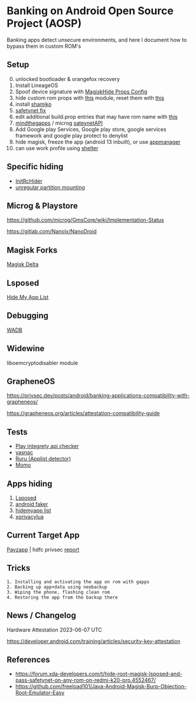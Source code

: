 # Banking on Android Open Source Project (AOSP)

Banking apps detect unsecure environments, and here I document how to bypass them in custom ROM's

## Setup

0. unlocked bootloader & orangefox recovery
1. Install LineageOS
2. Spoof device signature with [MagiskHide Props Config](https://github.com/Magisk-Modules-Repo/MagiskHidePropsConf)
3. hide custom rom props with [this](https://github.com/Magisk-Modules-Alt-Repo/ezme-nodebug) module, reset them with [this](https://github.com/Magisk-Modules-Alt-Repo/sensitive_props)
4. install [shamiko](https://github.com/LSPosed/LSPosed.github.io/releases)
5. [safetynet fix](https://github.com/Displax/safetynet-fix)
6. edit additional build.prop entries that may have rom name with [this](https://github.com/Magisk-Modules-Repo/MagiskHidePropsConf) 
7. [mindthegapps](https://wiki.lineageos.org/gapps) / microg [sateynetAPI](https://github.com/microg/GmsCore/issues/1875)
8. Add Google play Services, Google play store, google services framework and google play protect to denylist
9. hide magisk, freeze the app (android 13 inbuilt), or use [appmanager](https://github.com/MuntashirAkon/AppManager)
10. can use work profile using [shelter](https://gitea.angry.im/PeterCxy/Shelter)

## Specific hiding

* [InitRcHider](https://forum.xda-developers.com/t/module-initrchider.4369285/)
* [unregular partition mounting](https://github.com/Magisk-Modules-Alt-Repo/magisk_overlayfs)

## Microg & Playstore

https://github.com/microg/GmsCore/wiki/Implementation-Status

https://gitlab.com/Nanolx/NanoDroid

## Magisk Forks

[Magisk Delta](https://github.com/HuskyDG/magisk-files/blob/main/intro.md)

## Lsposed

[Hide My App List](https://github.com/Dr-TSNG/Hide-My-Applist)

## Debugging

[WADB](https://github.com/RikkaApps/WADB)

## Widewine

liboemcryptodisabler module 

## GrapheneOS

https://privsec.dev/posts/android/banking-applications-compatibility-with-grapheneos/

https://grapheneos.org/articles/attestation-compatibility-guide

## Tests

* [Play integrety api checker](https://play.google.com/store/apps/details?id=gr.nikolasspyr.integritycheck)
* [yasnac](https://github.com/RikkaW/YASNAC)
* [Ruru (Applist detector)](https://github.com/byxiaorun/Ruru)
* [Momo](https://t.me/magiskalpha/529)

## Apps hiding

1. [Lsposed](https://github.com/LSPosed/LSPosed)
2. [android faker](https://forum.xda-developers.com/t/app-xposed-8-1-12-android-faker-a-module-for-spoof-your-device.4284233/)
3. [hidemyapp list](https://github.com/Dr-TSNG/Hide-My-Applist)
4. [xprivacylua](https://github.com/M66B/XPrivacyLua)

## Current Target App

[Payzapp](https://play.google.com/store/apps/details?id=com.hdfcbank.payzapp&hl=en&gl=US) | hdfc privsec [report](https://github.com/PrivSec-dev/banking-apps-compat-report/issues/138)

## Tricks

```
1. Installing and activating the app on rom with gapps
2. Backing up app+data using neobackup
3. Wiping the phone, flashing clean rom
4. Restoring the app from the backup there
```

## News / Changelog

Hardware Attestation
2023-06-07 UTC

https://developer.android.com/training/articles/security-key-attestation

## References

* https://forum.xda-developers.com/t/hide-root-magisk-lsposed-and-pass-safetynet-on-any-rom-on-redmi-k20-pro.4552467/
* https://github.com/freeload101/Java-Android-Magisk-Burp-Objection-Root-Emulator-Easy
